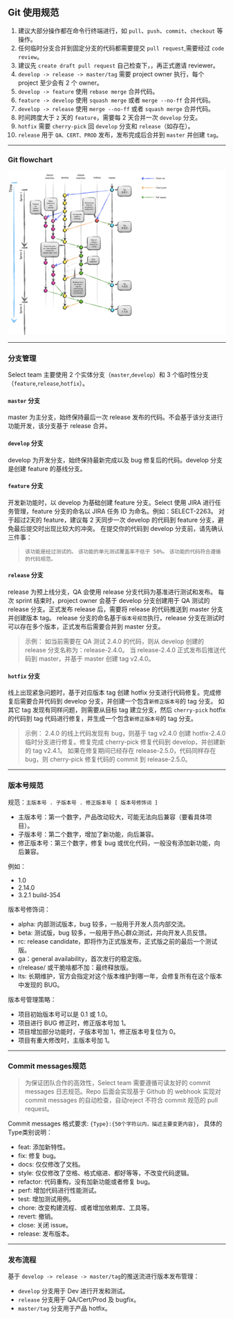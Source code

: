 #

## Git 使用规范

1. 建议大部分操作都在命令行终端进行，如 `pull`、`push`、`commit`、`checkout` 等操作。
2. 任何临时分支合并到固定分支的代码都需要提交 `pull request`,需要经过 `code review`。
3. 建议先 `create draft pull request` 自己检查下，，再正式邀请 reviewer。
4. `develop -> release -> master/tag` 需要 project owner 执行，每个 project 至少会有 2 个 owner。
5. `develop -> feature` 使用 `rebase merge` 合并代码。
6. `feature -> develop` 使用 `squash merge` 或者 `merge --no-ff` 合并代码。
7. `develop -> release` 使用 `merge --no-ff` 或者 `squash merge` 合并代码。
8. 时间跨度大于 `2` 天的 `feature`，需要每 2 天合并一次 `develop` 分支。
9. `hotfix` 需要 `cherry-pick` 回 `develop` 分支和 `release`（如存在）。
10. `release` 用于 `QA、CERT、PROD` 发布，发布完成后合并到 `master` 并创建 `tag`。

---

### Git flowchart

![Alt text](../pics/gitflow-model.jpeg)

---
### 分支管理

Select team 主要使用 2 个实体分支（`master`,`develop`）和 3 个临时性分支（`feature`,`release`,`hotfix`）。

#### `master` 分支
master 为主分支，始终保持最后一次 release 发布的代码。不会基于该分支进行功能开发，该分支基于 release 合并。

#### `develop` 分支
develop 为开发分支，始终保持最新完成以及 bug 修复后的代码。develop 分支是创建 feature 的基线分支。

#### `feature` 分支
开发新功能时，以 develop 为基础创建 feature 分支。Select 使用 JIRA 进行任务管理，feature 分支的命名以 JIRA 任务 ID 为命名。例如：SELECT-2263。
对于超过2天的 feature，建议每 2 天同步一次 develop 的代码到 feature 分支，避免最后提交时出现比较大的冲突。
在提交你的代码到 develop 分支前，请先确认三件事：
> `该功能是经过测试的。`
> `该功能的单元测试覆盖率不低于 50%。`
> `该功能的代码符合遵循的代码规范。`

#### `release` 分支
release 为预上线分支，QA 会使用 release 分支代码为基准进行测试和发布。
每次 sprint 结束时，project owner 会基于 develop 分支创建用于 QA 测试的 release 分支。正式发布 release 后，需要将 release 的代码推送到 master 分支并创建版本 tag。
release 分支的命名基于`版本号规范`执行，release 分支在测试时可以存在多个版本，正式发布后需要合并到 master 分支。
> 示例：
> 如当前需要在 QA 测试 2.4.0 的代码，则从 develop 创建的 release 分支名称为：release-2.4.0。
> 当 release-2.4.0 正式发布后推送代码到 master，并基于 master 创建 tag v2.4.0。

#### `hotfix` 分支
线上出现紧急问题时，基于对应版本 tag 创建 hotfix 分支进行代码修复。完成修复后需要合并代码到 develop 分支，并创建一个包含`新修正版本号`的 tag 分支。
如其它 tag 发现有同样问题，则需要从目标 tag 建立分支，然后 `cherry-pick` hotfix 的代码到 tag 代码进行修复，并生成一个包含`新修正版本号`的 tag 分支。
> 示例：
> 2.4.0 的线上代码发现有 bug，则基于 tag v2.4.0 创建 hotfix-2.4.0 临时分支进行修复。修复完成 cherry-pick 修复代码到 develop，并创建新的 tag v2.4.1。
> 如果在修复期间已经存在 release-2.5.0，代码同样存在 bug，则 cherry-pick 修复代码的 commit 到 release-2.5.0。

---
### 版本号规范

规范：`主版本号 . 子版本号 . 修正版本号 [ 版本号修饰词 ]`
- 主版本号：第一个数字，产品改动较大，可能无法向后兼容（要看具体项目）。
- 子版本号：第二个数字，增加了新功能，向后兼容。
- 修正版本号：第三个数字，修复 bug 或优化代码，一般没有添加新功能，向后兼容。

例如：
- 1.0
- 2.14.0
- 3.2.1 build-354

版本号修饰词：
- alpha: 内部测试版本，bug 较多，一般用于开发人员内部交流。
- beta: 测试版，bug 较多，一般用于热心群众测试，并向开发人员反馈。
- rc: release candidate，即将作为正式版发布，正式版之前的最后一个测试版。
- ga：general availability，首次发行的稳定版。
- r/release/ 或干脆啥都不加：最终释放版。
- lts: 长期维护，官方会指定对这个版本维护到哪一年，会修复所有在这个版本中发现的 BUG。

版本号管理策略：
- 项目初始版本号可以是 0.1 或 1.0。
- 项目进行 BUG 修正时，修正版本号加 1。
- 项目增加部分功能时，子版本号加 1，修正版本号复位为 0。
- 项目有重大修改时，主版本号加 1。

---
### Commit messages规范

> 为保证团队合作的高效性，Select team 需要遵循可读友好的 commit messages 日志规范。Repo 后面会实现基于 Github 的 webhook 实现对 commit messages 的自动检查，自动reject 不符合 commit 规范的 pull request。

Commit messages 格式要求: `{Type}:{50个字符以内，描述主要变更内容}`，
具体的Type类别说明：
- feat: 添加新特性。
- fix: 修复 bug。
- docs: 仅仅修改了文档。
- style: 仅仅修改了空格、格式缩进、都好等等，不改变代码逻辑。
- refactor: 代码重构，没有加新功能或者修复 bug。
- perf: 增加代码进行性能测试。
- test: 增加测试用例。
- chore: 改变构建流程、或者增加依赖库、工具等。
- revert: 撤销。
- close: 关闭 issue。
- release: 发布版本。

---
### 发布流程

基于 `develop -> release -> master/tag`的推送流进行版本发布管理：
- `develop` 分支用于 Dev 进行开发和测试。
- `release` 分支用于 QA/Cert/Prod 及 bugfix。
- `master/tag` 分支用于产品 hotfix。
